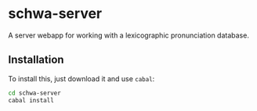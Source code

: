 
# schwa-server

A server webapp for working with a lexicographic pronunciation database.

## Installation

To install this, just download it and use `cabal`:

```bash
cd schwa-server
cabal install
```


